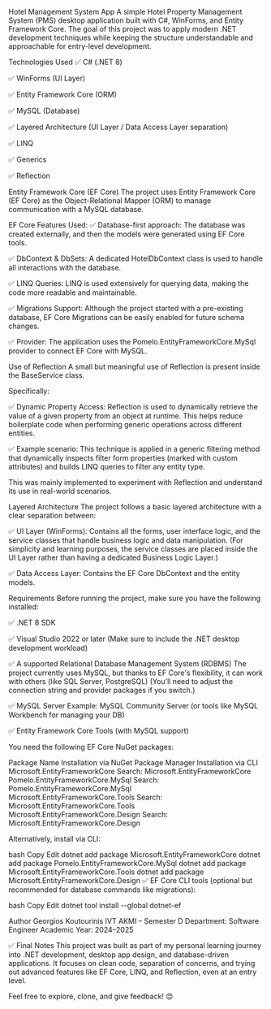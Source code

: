 Hotel Management System App
A simple Hotel Property Management System (PMS) desktop application built with C#, WinForms, and Entity Framework Core.
The goal of this project was to apply modern .NET development techniques while keeping the structure understandable and approachable for entry-level development.

Technologies Used
✅ C# (.NET 8)

✅ WinForms (UI Layer)

✅ Entity Framework Core (ORM)

✅ MySQL (Database)

✅ Layered Architecture (UI Layer / Data Access Layer separation)

✅ LINQ

✅ Generics

✅ Reflection

Entity Framework Core (EF Core)
The project uses Entity Framework Core (EF Core) as the Object-Relational Mapper (ORM) to manage communication with a MySQL database.

EF Core Features Used:
✅ Database-first approach:
The database was created externally, and then the models were generated using EF Core tools.

✅ DbContext & DbSets:
A dedicated HotelDbContext class is used to handle all interactions with the database.

✅ LINQ Queries:
LINQ is used extensively for querying data, making the code more readable and maintainable.

✅ Migrations Support:
Although the project started with a pre-existing database, EF Core Migrations can be easily enabled for future schema changes.

✅ Provider:
The application uses the Pomelo.EntityFrameworkCore.MySql provider to connect EF Core with MySQL.

Use of Reflection
A small but meaningful use of Reflection is present inside the BaseService class.

Specifically:

✅ Dynamic Property Access:
Reflection is used to dynamically retrieve the value of a given property from an object at runtime. This helps reduce boilerplate code when performing generic operations across different entities.

✅ Example scenario:
This technique is applied in a generic filtering method that dynamically inspects filter form properties (marked with custom attributes) and builds LINQ queries to filter any entity type.

This was mainly implemented to experiment with Reflection and understand its use in real-world scenarios.

Layered Architecture
The project follows a basic layered architecture with a clear separation between:

✅ UI Layer (WinForms):
Contains all the forms, user interface logic, and the service classes that handle business logic and data manipulation.
(For simplicity and learning purposes, the service classes are placed inside the UI Layer rather than having a dedicated Business Logic Layer.)

✅ Data Access Layer:
Contains the EF Core DbContext and the entity models.

Requirements
Before running the project, make sure you have the following installed:

✅ .NET 8 SDK

✅ Visual Studio 2022 or later
(Make sure to include the .NET desktop development workload)

✅ A supported Relational Database Management System (RDBMS)
The project currently uses MySQL, but thanks to EF Core's flexibility, it can work with others (like SQL Server, PostgreSQL)
(You’ll need to adjust the connection string and provider packages if you switch.)

✅ MySQL Server
Example: MySQL Community Server (or tools like MySQL Workbench for managing your DB)

✅ Entity Framework Core Tools (with MySQL support)

You need the following EF Core NuGet packages:

Package Name	Installation via NuGet Package Manager	Installation via CLI
Microsoft.EntityFrameworkCore	Search: Microsoft.EntityFrameworkCore	
Pomelo.EntityFrameworkCore.MySql	Search: Pomelo.EntityFrameworkCore.MySql	
Microsoft.EntityFrameworkCore.Tools	Search: Microsoft.EntityFrameworkCore.Tools	
Microsoft.EntityFrameworkCore.Design	Search: Microsoft.EntityFrameworkCore.Design	

Alternatively, install via CLI:

bash
Copy
Edit
dotnet add package Microsoft.EntityFrameworkCore
dotnet add package Pomelo.EntityFrameworkCore.MySql
dotnet add package Microsoft.EntityFrameworkCore.Tools
dotnet add package Microsoft.EntityFrameworkCore.Design
✅ EF Core CLI tools (optional but recommended for database commands like migrations):

bash
Copy
Edit
dotnet tool install --global dotnet-ef

Author
Georgios Koutourinis
IVT AKMI – Semester D
Department: Software Engineer
Academic Year: 2024–2025

✅ Final Notes
This project was built as part of my personal learning journey into .NET development, desktop app design, and database-driven applications.
It focuses on clean code, separation of concerns, and trying out advanced features like EF Core, LINQ, and Reflection, even at an entry level.

Feel free to explore, clone, and give feedback! 😊
